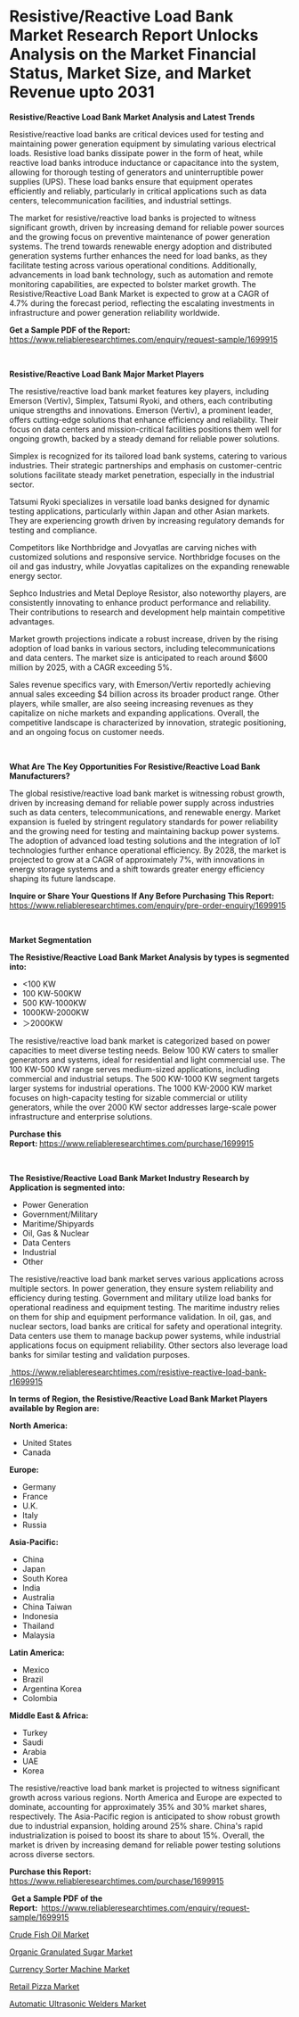<p><h1>Resistive/Reactive Load Bank Market Research Report Unlocks Analysis on the Market Financial Status, Market Size, and Market Revenue upto 2031</h1></p><p><strong>Resistive/Reactive Load Bank Market Analysis and Latest Trends</strong></p>
<p><p>Resistive/reactive load banks are critical devices used for testing and maintaining power generation equipment by simulating various electrical loads. Resistive load banks dissipate power in the form of heat, while reactive load banks introduce inductance or capacitance into the system, allowing for thorough testing of generators and uninterruptible power supplies (UPS). These load banks ensure that equipment operates efficiently and reliably, particularly in critical applications such as data centers, telecommunication facilities, and industrial settings.</p><p>The market for resistive/reactive load banks is projected to witness significant growth, driven by increasing demand for reliable power sources and the growing focus on preventive maintenance of power generation systems. The trend towards renewable energy adoption and distributed generation systems further enhances the need for load banks, as they facilitate testing across various operational conditions. Additionally, advancements in load bank technology, such as automation and remote monitoring capabilities, are expected to bolster market growth. The Resistive/Reactive Load Bank Market is expected to grow at a CAGR of 4.7% during the forecast period, reflecting the escalating investments in infrastructure and power generation reliability worldwide.</p></p>
<p><strong>Get a Sample PDF of the Report:&nbsp;</strong> <a href="https://www.reliableresearchtimes.com/enquiry/request-sample/1699915?utm_campaign=1425&utm_medium=2&utm_source=Github&utm_content=ia&utm_term=21102024&utm_id=resistivereactive-load-bank">https://www.reliableresearchtimes.com/enquiry/request-sample/1699915</a></p>
<p>&nbsp;</p>
<p><strong>Resistive/Reactive Load Bank Major Market Players</strong></p>
<p><p>The resistive/reactive load bank market features key players, including Emerson (Vertiv), Simplex, Tatsumi Ryoki, and others, each contributing unique strengths and innovations. Emerson (Vertiv), a prominent leader, offers cutting-edge solutions that enhance efficiency and reliability. Their focus on data centers and mission-critical facilities positions them well for ongoing growth, backed by a steady demand for reliable power solutions.</p><p>Simplex is recognized for its tailored load bank systems, catering to various industries. Their strategic partnerships and emphasis on customer-centric solutions facilitate steady market penetration, especially in the industrial sector.</p><p>Tatsumi Ryoki specializes in versatile load banks designed for dynamic testing applications, particularly within Japan and other Asian markets. They are experiencing growth driven by increasing regulatory demands for testing and compliance.</p><p>Competitors like Northbridge and Jovyatlas are carving niches with customized solutions and responsive service. Northbridge focuses on the oil and gas industry, while Jovyatlas capitalizes on the expanding renewable energy sector.</p><p>Sephco Industries and Metal Deploye Resistor, also noteworthy players, are consistently innovating to enhance product performance and reliability. Their contributions to research and development help maintain competitive advantages.</p><p>Market growth projections indicate a robust increase, driven by the rising adoption of load banks in various sectors, including telecommunications and data centers. The market size is anticipated to reach around $600 million by 2025, with a CAGR exceeding 5%.</p><p>Sales revenue specifics vary, with Emerson/Vertiv reportedly achieving annual sales exceeding $4 billion across its broader product range. Other players, while smaller, are also seeing increasing revenues as they capitalize on niche markets and expanding applications. Overall, the competitive landscape is characterized by innovation, strategic positioning, and an ongoing focus on customer needs.</p></p>
<p>&nbsp;</p>
<p><strong>What Are The Key Opportunities For Resistive/Reactive Load Bank Manufacturers?</strong></p>
<p><p>The global resistive/reactive load bank market is witnessing robust growth, driven by increasing demand for reliable power supply across industries such as data centers, telecommunications, and renewable energy. Market expansion is fueled by stringent regulatory standards for power reliability and the growing need for testing and maintaining backup power systems. The adoption of advanced load testing solutions and the integration of IoT technologies further enhance operational efficiency. By 2028, the market is projected to grow at a CAGR of approximately 7%, with innovations in energy storage systems and a shift towards greater energy efficiency shaping its future landscape.</p></p>
<p><strong>Inquire or Share Your Questions If Any Before Purchasing This Report:</strong> <a href="https://www.reliableresearchtimes.com/enquiry/pre-order-enquiry/1699915?utm_campaign=1425&utm_medium=2&utm_source=Github&utm_content=ia&utm_term=21102024&utm_id=resistivereactive-load-bank">https://www.reliableresearchtimes.com/enquiry/pre-order-enquiry/1699915</a></p>
<p>&nbsp;</p>
<p><strong>Market Segmentation</strong></p>
<p><strong>The Resistive/Reactive Load Bank Market Analysis by types is segmented into:</strong></p>
<p><ul><li><100 KW</li><li>100 KW-500KW</li><li>500 KW-1000KW</li><li>1000KW-2000KW</li><li>＞2000KW</li></ul></p>
<p><p>The resistive/reactive load bank market is categorized based on power capacities to meet diverse testing needs. Below 100 KW caters to smaller generators and systems, ideal for residential and light commercial use. The 100 KW-500 KW range serves medium-sized applications, including commercial and industrial setups. The 500 KW-1000 KW segment targets larger systems for industrial operations. The 1000 KW-2000 KW market focuses on high-capacity testing for sizable commercial or utility generators, while the over 2000 KW sector addresses large-scale power infrastructure and enterprise solutions.</p></p>
<p><strong>Purchase this Report:&nbsp;</strong><a href="https://www.reliableresearchtimes.com/purchase/1699915?utm_campaign=1425&utm_medium=2&utm_source=Github&utm_content=ia&utm_term=21102024&utm_id=resistivereactive-load-bank">https://www.reliableresearchtimes.com/purchase/1699915</a></p>
<p>&nbsp;</p>
<p><strong>The Resistive/Reactive Load Bank Market Industry Research by Application is segmented into:</strong></p>
<p><ul><li>Power Generation</li><li>Government/Military</li><li>Maritime/Shipyards</li><li>Oil, Gas & Nuclear</li><li>Data Centers</li><li>Industrial</li><li>Other</li></ul></p>
<p><p>The resistive/reactive load bank market serves various applications across multiple sectors. In power generation, they ensure system reliability and efficiency during testing. Government and military utilize load banks for operational readiness and equipment testing. The maritime industry relies on them for ship and equipment performance validation. In oil, gas, and nuclear sectors, load banks are critical for safety and operational integrity. Data centers use them to manage backup power systems, while industrial applications focus on equipment reliability. Other sectors also leverage load banks for similar testing and validation purposes.</p></p>
<p><a href="https://www.reliableresearchtimes.com/resistive-reactive-load-bank-r1699915?utm_campaign=1425&utm_medium=2&utm_source=Github&utm_content=ia&utm_term=21102024&utm_id=resistivereactive-load-bank">&nbsp;https://www.reliableresearchtimes.com/resistive-reactive-load-bank-r1699915</a></p>
<p><strong>In terms of Region, the Resistive/Reactive Load Bank Market Players available by Region are:</strong></p>
<p>
    <p> <strong> North America: </strong>
        <ul>
            <li>United States</li>
            <li>Canada</li>
        </ul>
        </p> 
    <p> <strong> Europe: </strong>
        <ul>
            <li>Germany</li>
            <li>France</li>
            <li>U.K.</li>
            <li>Italy</li>
            <li>Russia</li>
        </ul>
        </p> 
    <p> <strong> Asia-Pacific: </strong>
        <ul>
            <li>China</li>
            <li>Japan</li>
            <li>South Korea</li>
            <li>India</li>
            <li>Australia</li>
            <li>China Taiwan</li>
            <li>Indonesia</li>
            <li>Thailand</li>
            <li>Malaysia</li>
        </ul>
        </p> 
    <p> <strong> Latin America: </strong>
        <ul>
            <li>Mexico</li>
            <li>Brazil</li>
            <li>Argentina Korea</li>
            <li>Colombia</li>
        </ul>
        </p> 
    <p> <strong> Middle East & Africa: </strong>
        <ul>
            <li>Turkey</li>
            <li>Saudi</li>
            <li>Arabia</li>
            <li>UAE</li>
            <li>Korea</li>
        </ul>
    </p>
    </p>
<p><p>The resistive/reactive load bank market is projected to witness significant growth across various regions. North America and Europe are expected to dominate, accounting for approximately 35% and 30% market shares, respectively. The Asia-Pacific region is anticipated to show robust growth due to industrial expansion, holding around 25% share. China's rapid industrialization is poised to boost its share to about 15%. Overall, the market is driven by increasing demand for reliable power testing solutions across diverse sectors.</p></p>
<p><strong>Purchase this Report: </strong><a href="https://www.reliableresearchtimes.com/purchase/1699915?utm_campaign=1425&utm_medium=2&utm_source=Github&utm_content=ia&utm_term=21102024&utm_id=resistivereactive-load-bank">https://www.reliableresearchtimes.com/purchase/1699915</a></p>
<p>&nbsp;<strong>Get a Sample PDF of the Report:&nbsp;&nbsp;</strong><a href="https://www.reliableresearchtimes.com/enquiry/request-sample/1699915?utm_campaign=1425&utm_medium=2&utm_source=Github&utm_content=ia&utm_term=21102024&utm_id=resistivereactive-load-bank">https://www.reliableresearchtimes.com/enquiry/request-sample/1699915</a></p>
<p><strong></strong></p>
<p><p><a href="https://www.linkedin.com/pulse/crude-fish-oil-market-maturity-analysis-regional-disparities-56h3e?utm_campaign=1425&utm_medium=2&utm_source=Github&utm_content=ia&utm_term=21102024&utm_id=resistivereactive-load-bank">Crude Fish Oil Market</a></p><p><a href="https://www.linkedin.com/pulse/global-organic-granulated-sugar-market-share-growth-opportunities-pfdpe?utm_campaign=1425&utm_medium=2&utm_source=Github&utm_content=ia&utm_term=21102024&utm_id=resistivereactive-load-bank">Organic Granulated Sugar Market</a></p><p><a href="https://www.linkedin.com/pulse/exploring-currency-sorter-machine-market-strategic-insights-wl4lc?utm_campaign=1425&utm_medium=2&utm_source=Github&utm_content=ia&utm_term=21102024&utm_id=resistivereactive-load-bank">Currency Sorter Machine Market</a></p><p><a href="https://www.linkedin.com/pulse/global-retail-pizza-market-trends-insights-growth-opportunities-yj3ke?utm_campaign=1425&utm_medium=2&utm_source=Github&utm_content=ia&utm_term=21102024&utm_id=resistivereactive-load-bank">Retail Pizza Market</a></p><p><a href="https://github.com/arionmp/Market-Research-Report-List-5/blob/main/automatic-ultrasonic-welders-market.md?utm_campaign=1425&utm_medium=2&utm_source=Github&utm_content=ia&utm_term=21102024&utm_id=resistivereactive-load-bank">Automatic Ultrasonic Welders Market</a></p></p>